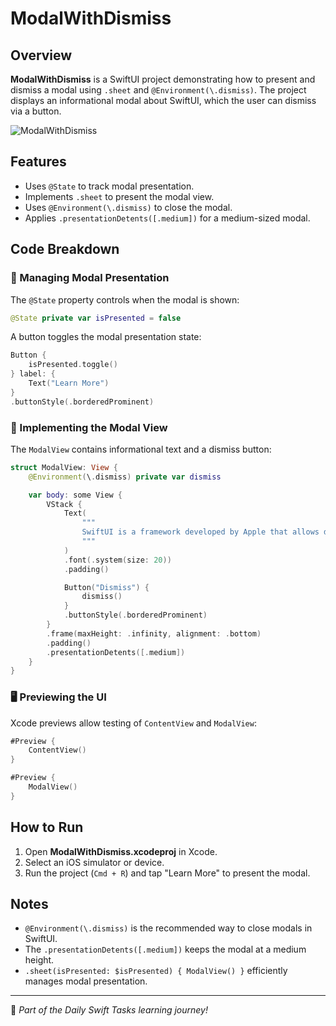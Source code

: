 # ModalWithDismiss

## Overview
**ModalWithDismiss** is a SwiftUI project demonstrating how to present and dismiss a modal using `.sheet` and `@Environment(\.dismiss)`. The project displays an informational modal about SwiftUI, which the user can dismiss via a button.

![ModalWithDismiss](https://github.com/user-attachments/assets/ab933d60-288d-445a-b2f1-11a5e7326e97)

## Features
- Uses `@State` to track modal presentation.
- Implements `.sheet` to present the modal view.
- Uses `@Environment(\.dismiss)` to close the modal.
- Applies `.presentationDetents([.medium])` for a medium-sized modal.

## Code Breakdown

### 🔄 Managing Modal Presentation
The `@State` property controls when the modal is shown:

```swift
@State private var isPresented = false
```

A button toggles the modal presentation state:

```swift
Button {
    isPresented.toggle()
} label: {
    Text("Learn More")
}
.buttonStyle(.borderedProminent)
```

### 📌 Implementing the Modal View
The `ModalView` contains informational text and a dismiss button:

```swift
struct ModalView: View {
    @Environment(\.dismiss) private var dismiss

    var body: some View {
        VStack {
            Text(
                """
                SwiftUI is a framework developed by Apple that allows developers to build user interfaces...
                """
            )
            .font(.system(size: 20))
            .padding()

            Button("Dismiss") {
                dismiss()
            }
            .buttonStyle(.borderedProminent)
        }
        .frame(maxHeight: .infinity, alignment: .bottom)
        .padding()
        .presentationDetents([.medium])
    }
}
```

### 🖥️ Previewing the UI
Xcode previews allow testing of `ContentView` and `ModalView`:

```swift
#Preview {
    ContentView()
}

#Preview {
    ModalView()
}
```

## How to Run
1. Open **ModalWithDismiss.xcodeproj** in Xcode.
2. Select an iOS simulator or device.
3. Run the project (`Cmd + R`) and tap "Learn More" to present the modal.

## Notes
- `@Environment(\.dismiss)` is the recommended way to close modals in SwiftUI.
- The `.presentationDetents([.medium])` keeps the modal at a medium height.
- `.sheet(isPresented: $isPresented) { ModalView() }` efficiently manages modal presentation.

---
🚀 *Part of the Daily Swift Tasks learning journey!*
